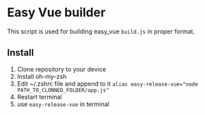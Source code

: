 # Easy Vue builder
This script is used for building easy_vue `build.js` in proper format.
## Install
1) Clone repository to your device
2) Install oh-my-zsh
3) Edit ~/.zshrc file and append to it `alias easy-release-vue="node PATH_TO_CLONNED_FOLDER/app.js"`
4) Restart terminal
5) use `easy-release-vue` in terminal